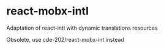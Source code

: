 # react-mobx-intl
Adaptation of react-intl with dynamic translations resources

Obsolete, use cde-202/react-mobx-int instead
